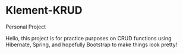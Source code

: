 # Klement-KRUD
Personal Project

Hello, this project is for practice purposes on CRUD functions using Hibernate, Spring, and hopefully Bootstrap to make things look pretty!
